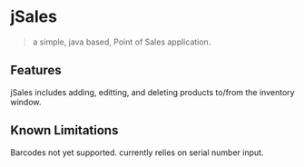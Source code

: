 jSales
======

>a simple, java based, Point of Sales application.

Features
--------

jSales includes adding, editting, and deleting products to/from the inventory window.


Known Limitations
-----------------

Barcodes not yet supported. currently relies on serial number input.
